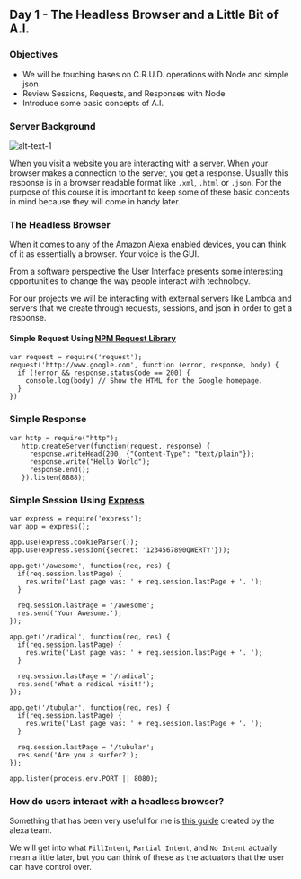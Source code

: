 ## Day 1 - The Headless Browser and a Little Bit of A.I.

### Objectives
* We will be touching bases on C.R.U.D. operations with Node and simple json
* Review Sessions, Requests, and Responses with Node
* Introduce some basic concepts of A.I.


### Server Background

![alt-text-1](assets/images/server.png "title-1")

When you visit a website you are interacting with a server. When your browser makes a connection to the server, you get a response. 
Usually this response is in a browser readable format like `.xml`, `.html` or `.json`.
For the purpose of this course it is important to keep some of these basic concepts in mind because they will come in handy later.


### The Headless Browser

When it comes to any of the Amazon Alexa enabled devices, you can think of it as essentially a browser. Your voice is the GUI. 

From a software perspective the User Interface presents some interesting opportunities to change the way people interact with technology.

For our projects we will be interacting with external servers like Lambda and servers that we create through requests, sessions, and json in order to get a response.

#### Simple Request Using [NPM Request Library](https://github.com/request/request)

```
var request = require('request');
request('http://www.google.com', function (error, response, body) {
  if (!error && response.statusCode == 200) {
    console.log(body) // Show the HTML for the Google homepage.
  }
})
```

### Simple Response

```
var http = require("http");
   http.createServer(function(request, response) {
     response.writeHead(200, {"Content-Type": "text/plain"});
     response.write("Hello World");
     response.end();
   }).listen(8888);
```

### Simple Session Using [Express](http://expressjs.com/)

```
var express = require('express');
var app = express();

app.use(express.cookieParser());
app.use(express.session({secret: '1234567890QWERTY'}));

app.get('/awesome', function(req, res) {
  if(req.session.lastPage) {
    res.write('Last page was: ' + req.session.lastPage + '. ');
  }

  req.session.lastPage = '/awesome';
  res.send('Your Awesome.');
});

app.get('/radical', function(req, res) {
  if(req.session.lastPage) {
    res.write('Last page was: ' + req.session.lastPage + '. ');
  }

  req.session.lastPage = '/radical';
  res.send('What a radical visit!');
});

app.get('/tubular', function(req, res) {
  if(req.session.lastPage) {
    res.write('Last page was: ' + req.session.lastPage + '. ');
  }

  req.session.lastPage = '/tubular';
  res.send('Are you a surfer?');
});

app.listen(process.env.PORT || 8080);

```


### How do users interact with a headless browser?

Something that has been very useful for me is [this guide](https://developer.amazon.com/public/solutions/alexa/alexa-skills-kit/docs/alexa-skills-kit-voice-design-handbook) 
created by the alexa team.

We will get into what `FillIntent`, `Partial Intent`, and `No Intent` actually mean a little later, but you can think of
 these as the actuators that the user can have control over.

